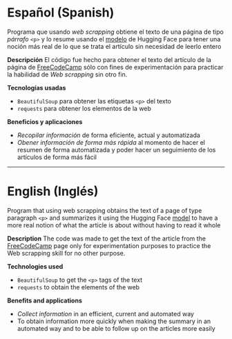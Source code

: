 # Español (Spanish)

Programa que usando *web scrapping* obtiene el texto de una página de tipo *párrafo* `<p>` y lo resume usando el [modelo](https://huggingface.co/facebook/bart-large-cnn) de Hugging Face para tener una noción más real de lo que se trata el artículo sin necesidad de leerlo entero

**Descripción** El código fue hecho para obtener el texto del artículo de la página de [FreeCodeCamp](https://www.freecodecamp.org/news/master-engineering-management/) sólo con fines de experimentación para practicar la habilidad de *Web scrapping* sin otro fin. 

**Tecnologías usadas** 
* `BeautifulSoup` para obtener las etiquetas `<p>` del texto
* `requests` para obtener los elementos de la web

**Beneficios y aplicaciones**
* *Recopilar información* de forma eficiente, actual y automatizada
* *Obener información de forma más rápida* al momento de hacer el resumen de forma automatizada y poder hacer un seguimiento de los artículos de forma más fácil

---

# English (Inglés)

Program that using web scrapping obtains the text of a page of type paragraph `<p>` and summarizes it using the Hugging Face [model](https://huggingface.co/facebook/bart-large-cnn) to have a more real notion of what the article is about without having to read it whole

**Description** The code was made to get the text of the article from the [FreeCodeCamp](https://www.freecodecamp.org/news/master-engineering-management/) page only for experimentation purposes to practice the Web scrapping skill for no other purpose.

**Technologies used**

* `BeautifulSoup` to get the `<p>` tags of the text
* `requests` to obtain the elements of the web

**Benefits and applications**

* *Collect information* in an efficient, current and automated way
* To obtain information more quickly when making the summary in an automated way and to be able to follow up on the articles more easily